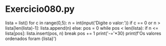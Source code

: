 # Exercicio080.py

lista = list()
for c in range(0,5):
    n = int(input('Digite o valor:'))
    if c == 0 or n > lista[len(lista)-1]:
        lista.append(n)
    else:
        pos = 0
        while pos < len(lista):
            if n <= lista[pos]:
                lista.insert(pos, n)
                break
            pos += 1
print('-='*30)
print(f'Os valores ordenados foram {lista}')
